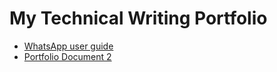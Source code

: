<!DOCTYPE html>
<html lang="en">
<head>
  <meta charset="UTF-8" />
  <title>My Portfolio</title>
</head>
<body>
  <h1>My Technical Writing Portfolio</h1>
  <ul>
    <li><a href="WhatsApp user guide.pdf" target="_blank">WhatsApp user guide</a></li>
    <li><a href="PortfolioDocument2.pdf" target="_blank">Portfolio Document 2</a></li>
    <!-- Add more links as needed -->
  </ul>
</body>
</html>
